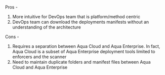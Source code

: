 Pros -
1. More intuitive for DevOps team that is platform/method centric
2. DevOps team can download the deployments manifests without an understanding of the architecture 

Cons -
1. Requires a separation between Aqua Cloud and Aqua Enterprise. In fact, Aqua Cloud is a subset of Aqua Enterprise deployment tools limited to enforcers and the scanner
2. Need to maintain duplicate folders and manifest files between Aqua Cloud and Aqua Enterprise 


